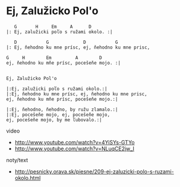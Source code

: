 # Ej, Zalužicko Pol'o

```
   G       H     Em     A      D
|: Ej, zalužicki poľo s ružami okolo. :|

   D           G             D           G
|: Ej, ňehodno ku mne prísc, ej, ňehodno ku mne prisc,

G     H        Em         A        D
ej, ňehodno ku mňe prísc, pocešeňe mojo. :|

```


```

Ej, Zalužicko Pol'o
 
|:Ej, zalužicki poľo s ružami okolo.:|
|:Ej, ňehodno ku mne prísc, ej, ňehodno ku mne prisc,
ej, ňehodno ku mňe prísc, pocešeňe mojo.:|
 
|:Ej, ňehodno, ňehodno, by ružu zlamalo.:|
|:Ej, pocešeňe mojo, ej, pocešeňe mojo,
ej, pocešeňe mojo, by me ľubovalo.:|

```


video
* http://www.youtube.com/watch?v=4YiSYs-GTYo
* http://www.youtube.com/watch?v=NLuqCE2jw_I

noty/text
* http://pesnicky.orava.sk/piesne/209-ej-zaluzicki-polo-s-ruzami-okolo.html



